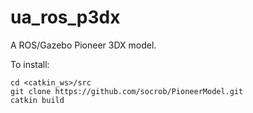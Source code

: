 ua_ros_p3dx
===========

A ROS/Gazebo Pioneer 3DX model.

To install:
```
cd <catkin_ws>/src
git clone https://github.com/socrob/PioneerModel.git
catkin build
```
